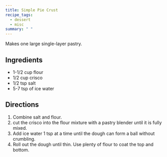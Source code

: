 ```yaml
---
title: Simple Pie Crust
recipe_tags:
  - dessert
  - misc
summary: " "
---
```

Makes one large single-layer pastry.

## Ingredients

-   1-1/2 cup flour
-   1/2 cup crisco
-   1/2 tsp salt
-   5-7 tsp of ice water

## Directions

1.  Combine salt and flour.
2.  cut the crisco into the flour mixture with a pastry blender until it is fully mixed.
3.  Add ice water 1 tsp at a time until the dough can form a ball without crumbling.
4.  Roll out the dough until thin. Use plenty of flour to coat the top and bottom.
